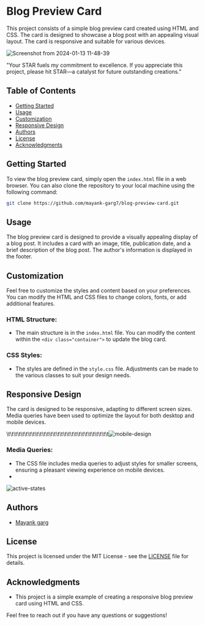 # Blog Preview Card

This project consists of a simple blog preview card created using HTML and CSS. The card is designed to showcase a blog post with an appealing visual layout. The card is responsive and suitable for various devices.

![Screenshot from 2024-01-13 11-48-39](https://github.com/Mayank-Garg7/Blog_Preview_Card/assets/113042462/ccb5ba73-55c0-4f6f-a2a3-1b190003e9cc)

"Your STAR fuels my commitment to excellence. If you appreciate this project, please hit STAR—a catalyst for future outstanding creations."

## Table of Contents

- [Getting Started](#getting-started)
- [Usage](#usage)
- [Customization](#customization)
- [Responsive Design](#responsive-design)
- [Authors](#authors)
- [License](#license)
- [Acknowledgments](#acknowledgments)

## Getting Started

To view the blog preview card, simply open the `index.html` file in a web browser. You can also clone the repository to your local machine using the following command:

```bash
git clone https://github.com/mayank-garg7/blog-preview-card.git
```

## Usage

The blog preview card is designed to provide a visually appealing display of a blog post. It includes a card with an image, title, publication date, and a brief description of the blog post. The author's information is displayed in the footer.

## Customization

Feel free to customize the styles and content based on your preferences. You can modify the HTML and CSS files to change colors, fonts, or add additional features.

### HTML Structure:

- The main structure is in the `index.html` file. You can modify the content within the `<div class="container">` to update the blog card.

### CSS Styles:

- The styles are defined in the `style.css` file. Adjustments can be made to the various classes to suit your design needs.

## Responsive Design

The card is designed to be responsive, adapting to different screen sizes. Media queries have been used to optimize the layout for both desktop and mobile devices.

\t\t\t\t\t\t\t\t\t\t\t\t\t\t\t\t\t\t\t\t\t\t\t\t\t\t\t\t\t![mobile-design](https://github.com/Mayank-Garg7/Blog_Preview_Card/assets/113042462/1c3e127a-abd3-4cf2-bf8c-016684f32ed7)

### Media Queries:

- The CSS file includes media queries to adjust styles for smaller screens, ensuring a pleasant viewing experience on mobile devices.
- 
![active-states](https://github.com/Mayank-Garg7/Blog_Preview_Card/assets/113042462/b068ca45-bf39-41b6-b676-a87a72f462d6)

## Authors

- [Mayank garg](#https://github.com/mayank-garg7)

## License

This project is licensed under the MIT License - see the [LICENSE](LICENSE) file for details.

## Acknowledgments

- This project is a simple example of creating a responsive blog preview card using HTML and CSS.

Feel free to reach out if you have any questions or suggestions!

